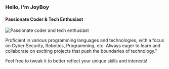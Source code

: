 ### Hello, I'm JoyBoy
#### Passionate Coder & Tech Enthusiast
![Passionate coder and tech enthusiast](https://user-images.githubusercontent.com/74038190/219923809-b86dc415-a0c2-4a38-bc88-ad6cf06395a8.gif)

Proficient in various programming languages and technologies, with a focus on Cyber Security, Robotics, Programming, etc. Always eager to learn and collaborate on exciting projects that push the boundaries of technology."

Feel free to tweak it to better reflect your unique skills and interests!





